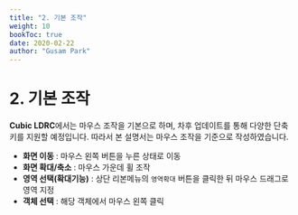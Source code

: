 ```yaml
---
title: "2. 기본 조작"
weight: 10
bookToc: true
date: 2020-02-22
author: "Gusam Park"
---
```


# 2. 기본 조작

**Cubic LDRC**에서는 마우스 조작을 기본으로 하며, 차후 업데이트를 통해 다양한 단축키를 지원할 예정입니다. 따라서 본 설명서는 마우스 조작을 기준으로 작성하였습니다.

* **화면 이동** : 마우스 왼쪽 버튼을 누른 상태로 이동
* **화면 확대/축소** : 마우스 가운데 휠 조작
* **영역 선택(확대기능)** : 상단 리본메뉴의 `영역확대` 버튼을 클릭한 뒤 마우스 드래그로 영역 지정
* **객체 선택** : 해당 객체에서 마우스 왼쪽 클릭